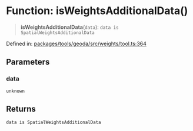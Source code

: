 # Function: isWeightsAdditionalData()

> **isWeightsAdditionalData**(`data`): `data is SpatialWeightsAdditionalData`

Defined in: [packages/tools/geoda/src/weights/tool.ts:364](https://github.com/GeoDaCenter/openassistant/blob/0a6a7e7306d75a25dc968b3117f04cb7bd613bec/packages/tools/geoda/src/weights/tool.ts#L364)

## Parameters

### data

`unknown`

## Returns

`data is SpatialWeightsAdditionalData`
